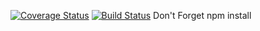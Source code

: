 [![Coverage Status](https://coveralls.io/repos/github/CKCritter/IS-219-Calculator/badge.svg?branch=master)](https://coveralls.io/github/CKCritter/IS-219-Calculator?branch=master)
[![Build Status](https://travis-ci.org/CKCritter/IS-219-Calculator.svg?branch=master)](https://travis-ci.org/CKCritter/IS-219-Calculator)
Don't Forget npm install